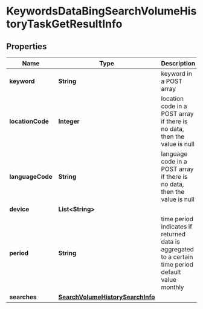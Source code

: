 

# KeywordsDataBingSearchVolumeHistoryTaskGetResultInfo


## Properties

| Name | Type | Description | Notes |
|------------ | ------------- | ------------- | -------------|
|**keyword** | **String** | keyword in a POST array |  [optional] |
|**locationCode** | **Integer** | location code in a POST array if there is no data, then the value is null |  [optional] |
|**languageCode** | **String** | language code in a POST array if there is no data, then the value is null |  [optional] |
|**device** | **List&lt;String&gt;** |  |  [optional] |
|**period** | **String** | time period indicates if returned data is aggregated to a certain time period default value monthly |  [optional] |
|**searches** | [**SearchVolumeHistorySearchInfo**](SearchVolumeHistorySearchInfo.md) |  |  [optional] |



